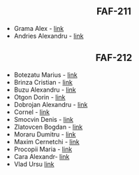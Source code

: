 <h2 align="center">FAF-211</h2>

-  Grama Alex - [link](https://github.com/AlexGrama22)
- Andries Alexandru - [link](https://github.com/prenaissance)

<h2 align="center">FAF-212</h2>

 - Botezatu Marius - [link](https://github.com/MariusBotezatuu)
 - Brinza Cristian  - [link](https://github.com/cristianbrinza)
 - Buzu Alexandru  - [link](https://github.com/BuzuAlexandru)
 - Otgon Dorin - [link](https://github.com/RandomNick7)
-  Dobrojan Alexandru - [link](https://github.com/Warek01)
-  Cornel - [link](https://github.com/binaryarchivist)
-  Smocvin Denis - [link](https://github.com/JustLearningThings)
-  Zlatovcen Bogdan - [link](https://github.com/bogdan-404)
-  Moraru Dumitru - [link](https://github.com/adrenalin-42)
-  Maxim Cernetchi - [link](https://github.com/malmilo6)
-  Procopii Maria - [link](https://github.com/MariaProcopii)
-  Cara Alexandr- [link]()
- Vlad Ursu [link](https://github.com/Vlad-Urs)

